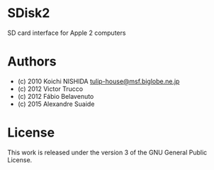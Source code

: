 # SDisk2
SD card interface for Apple 2 computers

# Authors
* (c) 2010 Koichi NISHIDA <tulip-house@msf.biglobe.ne.jp>
* (c) 2012 Victor Trucco
* (c) 2012 Fábio Belavenuto
* (c) 2015 Alexandre Suaide

# License
This work is released under the version 3 of the GNU General Public License.
